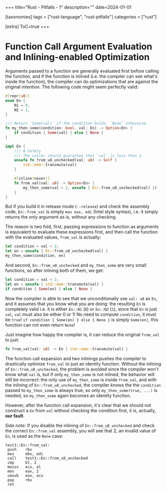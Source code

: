 +++
title="Rust - Pitfalls - 1"
description=""
date=2024-01-01

[taxonomies]
tags = ["rust-language", "rust-pitfalls"]
categories = ["rust"]

[extra]
ToC=true
+++

# Function Call Argument Evaluation and Inlining-enabled Optimization

Arguments passed to a function are generally evaluated first before calling the
function, and if the function is inlined (i.e. the compiler can see what's inside
the function), the compiler can do optimizations that are against the original
intention. The following code might seem perfectly valid:

```rust
#[repr(u8)]
enum En {
    N1 = 0,
    N2 = 1,
}

/// Return `Some(val)` if the condition holds, `None` otherwise.
fn my_then_some(condition: bool, val: En) -> Option<En> {
    if condition { Some(val) } else { None }
}

impl En {
    /// # Safety
    /// The caller should guarantee that `val` is less than 2.
    unsafe fn from_u8_unchecked(val: u8) -> Self {
        std::mem::transmute(val)
    }

    #[inline(never)]
    fn from_val(val: u8) -> Option<En> {
        my_then_some(val < 2, unsafe { En::from_u8_unchecked(val) })
    }
}
```

But if you build it in release mode (`--release`) and check the assembly code,
`En::from_val` is simply `mov eax, edi` (Intel style syntax), i.e. it simply
returns the only argument as is, without any checking.

The reason is two fold, first, passing expressions to function as arguments is
equivalent to evaluate these expressions first, and then call the function with
the evaluated values, `from_val` is actually:

```rust
let condition = val < 2;
let en = unsafe { En::from_u8_unchecked(val) }
my_then_some(condition, en)
```

And second, `En::from_u8_unchecked` and `my_then_some` are very small functions, so
after inlining both of them, we get:

```rust
let condition = val < 2;
let en = unsafe { std::mem::transmute(val) }
if condition { Some(en) } else { None }
```

Now the compiler is able to see that we unconditionally use `val: u8` as `En`, and
it assumes that you know what you are doing: the resulting `En` is completely valid
i.e. it is either `En::N1` (`0`) or `En::N2` (`1`), since that `En` is just `val`,
`val` must also be either 0 or 1! No need to compute `condition`, it must be `true`!
`if condition { Some(en) } else { None }` is simply `Some(en)`, this function can not
even return `None`!

Just imagine how happy the compiler is, it can reduce the original `from_val` to just:

```rust
fn from_val(val: u8) -> En { std::mem::transmute(val) }
```

The function call expansion and two inlinings pushes the compiler to drastically optimize
`from_val` to just an identity function. Without the inlining of `En::from_u8_unchecked`,
the problem is avoided since the compiler won't know what `val` is, but if only `my_then_some`
is not inlined, the behavior will still be incorrect: the only use of `my_then_some` is
inside `from_val`, and with the inlining of `En::from_u8_unchecked`, the compiler knows
the the `condition` passed to `my_then_some` is always true, so only `my_then_some(true, ...)`
is needed, so `my_then_some` again becomes an identity function.

However, after the function call expansion, it's clear that we should not construct a `En`
from `val` without checking the condition first, it is, actually, **our fault**.

Side note: If you disable the inlining of `En::from_u8_unchecked` and check the correct
`En::from_val` assembly, you will see that 2, an invalid value of `En`, is used as the
`None` case:

```assembly
test1::En::from_val:
 push    rbx
 mov     ebx, edi
 call    test1::En::from_u8_unchecked
 cmp     bl, 2
 movzx   ecx, al
 mov     eax, 2
 cmovb   eax, ecx
 pop     rbx
 ret
```
